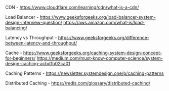CDN - https://www.cloudflare.com/learning/cdn/what-is-a-cdn/

Load Balancer - https://www.geeksforgeeks.org/load-balancer-system-design-interview-question/
                                               https://aws.amazon.com/what-is/load-balancing/

Latency vs Throughput - https://www.geeksforgeeks.org/difference-between-latency-and-throughput/

Cache - https://www.geeksforgeeks.org/caching-system-design-concept-for-beginners/
                 https://medium.com/must-know-computer-science/system-design-caching-acbd1b02ca01

Caching Patterns - https://newsletter.systemdesign.one/p/caching-patterns

Distributed Caching - https://redis.com/glossary/distributed-caching/

